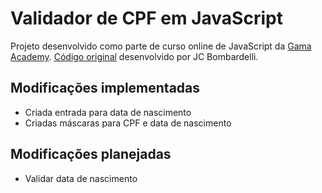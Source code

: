 # Validador de CPF em JavaScript
Projeto desenvolvido como parte de curso online de JavaScript da [Gama Academy](https://www.gama.academy/). [Código original](https://github.com/jcbombardelli/gama-no-javascript-basico) desenvolvido por JC Bombardelli.

## Modificações implementadas
- Criada entrada para data de nascimento
- Criadas máscaras para CPF e data de nascimento

## Modificações planejadas
- Validar data de nascimento